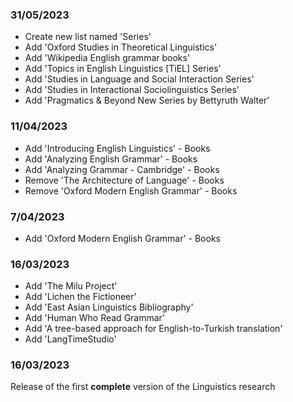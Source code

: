 ### 31/05/2023
- Create new list named 'Series'
- Add 'Oxford Studies in Theoretical Linguistics'
- Add 'Wikipedia English grammar books'
- Add 'Topics in English Linguistics [TiEL] Series'
- Add 'Studies in Language and Social Interaction Series'
- Add 'Studies in Interactional Sociolinguistics Series'
- Add 'Pragmatics & Beyond New Series by Bettyruth Walter'

###  11/04/2023
- Add 'Introducing English Linguistics' - Books
- Add 'Analyzing English Grammar' - Books
- Add 'Analyzing Grammar - Cambridge' - Books
- Remove 'The Architecture of Language' - Books
- Remove 'Oxford Modern English Grammar' - Books

### 7/04/2023
- Add 'Oxford Modern English Grammar' - Books

### 16/03/2023
- Add 'The Milu Project'
- Add 'Lichen the Fictioneer'
- Add 'East Asian Linguistics Bibliography'
- Add 'Human Who Read Grammar'
- Add 'A tree-based approach for English-to-Turkish translation'
- Add 'LangTimeStudio'

### 16/03/2023
Release of the first **complete** version of the Linguistics research
